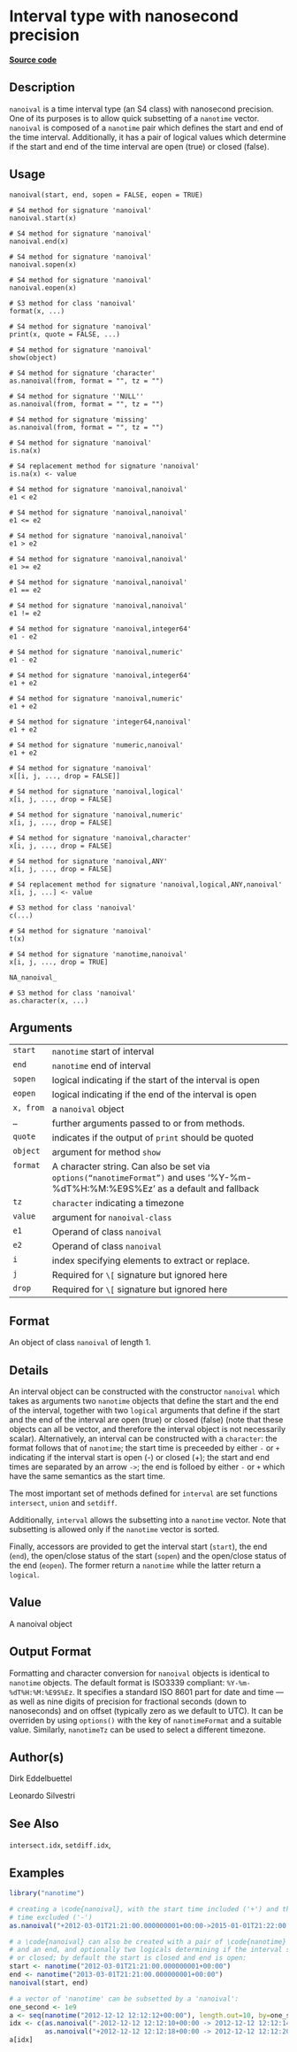 

# Interval type with nanosecond precision

[**Source code**](https://github.com/eddelbuettel/nanotime/tree/master/R/#L)

## Description

<code>nanoival</code> is a time interval type (an S4 class) with
nanosecond precision. One of its purposes is to allow quick subsetting
of a <code>nanotime</code> vector. <code>nanoival</code> is composed of
a <code>nanotime</code> pair which defines the start and end of the time
interval. Additionally, it has a pair of logical values which determine
if the start and end of the time interval are open (true) or closed
(false).

## Usage

<pre><code class='language-R'>nanoival(start, end, sopen = FALSE, eopen = TRUE)

# S4 method for signature 'nanoival'
nanoival.start(x)

# S4 method for signature 'nanoival'
nanoival.end(x)

# S4 method for signature 'nanoival'
nanoival.sopen(x)

# S4 method for signature 'nanoival'
nanoival.eopen(x)

# S3 method for class 'nanoival'
format(x, ...)

# S4 method for signature 'nanoival'
print(x, quote = FALSE, ...)

# S4 method for signature 'nanoival'
show(object)

# S4 method for signature 'character'
as.nanoival(from, format = "", tz = "")

# S4 method for signature ''NULL''
as.nanoival(from, format = "", tz = "")

# S4 method for signature 'missing'
as.nanoival(from, format = "", tz = "")

# S4 method for signature 'nanoival'
is.na(x)

# S4 replacement method for signature 'nanoival'
is.na(x) &lt;- value

# S4 method for signature 'nanoival,nanoival'
e1 &lt; e2

# S4 method for signature 'nanoival,nanoival'
e1 &lt;= e2

# S4 method for signature 'nanoival,nanoival'
e1 &gt; e2

# S4 method for signature 'nanoival,nanoival'
e1 &gt;= e2

# S4 method for signature 'nanoival,nanoival'
e1 == e2

# S4 method for signature 'nanoival,nanoival'
e1 != e2

# S4 method for signature 'nanoival,integer64'
e1 - e2

# S4 method for signature 'nanoival,numeric'
e1 - e2

# S4 method for signature 'nanoival,integer64'
e1 + e2

# S4 method for signature 'nanoival,numeric'
e1 + e2

# S4 method for signature 'integer64,nanoival'
e1 + e2

# S4 method for signature 'numeric,nanoival'
e1 + e2

# S4 method for signature 'nanoival'
x[[i, j, ..., drop = FALSE]]

# S4 method for signature 'nanoival,logical'
x[i, j, ..., drop = FALSE]

# S4 method for signature 'nanoival,numeric'
x[i, j, ..., drop = FALSE]

# S4 method for signature 'nanoival,character'
x[i, j, ..., drop = FALSE]

# S4 method for signature 'nanoival,ANY'
x[i, j, ..., drop = FALSE]

# S4 replacement method for signature 'nanoival,logical,ANY,nanoival'
x[i, j, ...] &lt;- value

# S3 method for class 'nanoival'
c(...)

# S4 method for signature 'nanoival'
t(x)

# S4 method for signature 'nanotime,nanoival'
x[i, j, ..., drop = TRUE]

NA_nanoival_

# S3 method for class 'nanoival'
as.character(x, ...)
</code></pre>

## Arguments

<table role="presentation">
<tr>
<td style="white-space: nowrap; font-family: monospace; vertical-align: top">
<code id="start">start</code>
</td>
<td>
<code>nanotime</code> start of interval
</td>
</tr>
<tr>
<td style="white-space: nowrap; font-family: monospace; vertical-align: top">
<code id="end">end</code>
</td>
<td>
<code>nanotime</code> end of interval
</td>
</tr>
<tr>
<td style="white-space: nowrap; font-family: monospace; vertical-align: top">
<code id="sopen">sopen</code>
</td>
<td>
logical indicating if the start of the interval is open
</td>
</tr>
<tr>
<td style="white-space: nowrap; font-family: monospace; vertical-align: top">
<code id="eopen">eopen</code>
</td>
<td>
logical indicating if the end of the interval is open
</td>
</tr>
<tr>
<td style="white-space: nowrap; font-family: monospace; vertical-align: top">
<code id="x">x</code>, <code id="from">from</code>
</td>
<td>
a <code>nanoival</code> object
</td>
</tr>
<tr>
<td style="white-space: nowrap; font-family: monospace; vertical-align: top">
<code id="...">…</code>
</td>
<td>
further arguments passed to or from methods.
</td>
</tr>
<tr>
<td style="white-space: nowrap; font-family: monospace; vertical-align: top">
<code id="quote">quote</code>
</td>
<td>
indicates if the output of <code>print</code> should be quoted
</td>
</tr>
<tr>
<td style="white-space: nowrap; font-family: monospace; vertical-align: top">
<code id="object">object</code>
</td>
<td>
argument for method <code>show</code>
</td>
</tr>
<tr>
<td style="white-space: nowrap; font-family: monospace; vertical-align: top">
<code id="format">format</code>
</td>
<td>
A character string. Can also be set via
<code>options(“nanotimeFormat”)</code> and uses ‘%Y-%m-%dT%H:%M:%E9S%Ez’
as a default and fallback
</td>
</tr>
<tr>
<td style="white-space: nowrap; font-family: monospace; vertical-align: top">
<code id="tz">tz</code>
</td>
<td>
<code>character</code> indicating a timezone
</td>
</tr>
<tr>
<td style="white-space: nowrap; font-family: monospace; vertical-align: top">
<code id="value">value</code>
</td>
<td>
argument for <code>nanoival-class</code>
</td>
</tr>
<tr>
<td style="white-space: nowrap; font-family: monospace; vertical-align: top">
<code id="e1">e1</code>
</td>
<td>
Operand of class <code>nanoival</code>
</td>
</tr>
<tr>
<td style="white-space: nowrap; font-family: monospace; vertical-align: top">
<code id="e2">e2</code>
</td>
<td>
Operand of class <code>nanoival</code>
</td>
</tr>
<tr>
<td style="white-space: nowrap; font-family: monospace; vertical-align: top">
<code id="i">i</code>
</td>
<td>
index specifying elements to extract or replace.
</td>
</tr>
<tr>
<td style="white-space: nowrap; font-family: monospace; vertical-align: top">
<code id="j">j</code>
</td>
<td>
Required for <code>\[</code> signature but ignored here
</td>
</tr>
<tr>
<td style="white-space: nowrap; font-family: monospace; vertical-align: top">
<code id="drop">drop</code>
</td>
<td>
Required for <code>\[</code> signature but ignored here
</td>
</tr>
</table>

## Format

An object of class <code>nanoival</code> of length 1.

## Details

An interval object can be constructed with the constructor
<code>nanoival</code> which takes as arguments two <code>nanotime</code>
objects that define the start and the end of the interval, together with
two <code>logical</code> arguments that define if the start and the end
of the interval are open (true) or closed (false) (note that these
objects can all be vector, and therefore the interval object is not
necessarily scalar). Alternatively, an interval can be constructed with
a <code>character</code>: the format follows that of
<code>nanotime</code>; the start time is preceeded by either
<code>-</code> or <code>+</code> indicating if the interval start is
open (-) or closed (+); the start and end times are separated by an
arrow <code>-\></code>; the end is folloed by either <code>-</code> or
<code>+</code> which have the same semantics as the start time.

The most important set of methods defined for <code>interval</code> are
set functions <code>intersect</code>, <code>union</code> and
<code>setdiff</code>.

Additionally, <code>interval</code> allows the subsetting into a
<code>nanotime</code> vector. Note that subsetting is allowed only if
the <code>nanotime</code> vector is sorted.

Finally, accessors are provided to get the interval start
(<code>start</code>), the end (<code>end</code>), the open/close status
of the start (<code>sopen</code>) and the open/close status of the end
(<code>eopen</code>). The former return a <code>nanotime</code> while
the latter return a <code>logical</code>.

## Value

A nanoival object

## Output Format

Formatting and character conversion for <code>nanoival</code> objects is
identical to <code>nanotime</code> objects. The default format is
ISO3339 compliant: <code>%Y-%m-%dT%H:%M:%E9S%Ez</code>. It specifies a
standard ISO 8601 part for date and time — as well as nine digits of
precision for fractional seconds (down to nanoseconds) and on offset
(typically zero as we default to UTC). It can be overriden by using
<code>options()</code> with the key of <code>nanotimeFormat</code> and a
suitable value. Similarly, <code>nanotimeTz</code> can be used to select
a different timezone.

## Author(s)

Dirk Eddelbuettel

Leonardo Silvestri

## See Also

<code>intersect.idx</code>, <code>setdiff.idx</code>,

## Examples

``` r
library("nanotime")

# creating a \code{nanoival}, with the start time included ('+') and the end
# time excluded ('-')
as.nanoival("+2012-03-01T21:21:00.000000001+00:00->2015-01-01T21:22:00.000000999+04:00-")

# a \code{nanoival} can also be created with a pair of \code{nanotime} objects, a start
# and an end, and optionally two logicals determining if the interval start(end) are open
# or closed; by default the start is closed and end is open:
start <- nanotime("2012-03-01T21:21:00.000000001+00:00")
end <- nanotime("2013-03-01T21:21:00.000000001+00:00")
nanoival(start, end)

# a vector of 'nanotime' can be subsetted by a 'nanoival':
one_second <- 1e9
a <- seq(nanotime("2012-12-12 12:12:12+00:00"), length.out=10, by=one_second)
idx <- c(as.nanoival("-2012-12-12 12:12:10+00:00 -> 2012-12-12 12:12:14+00:00-"),
         as.nanoival("+2012-12-12 12:12:18+00:00 -> 2012-12-12 12:12:20+00:00+"))
a[idx]
```
